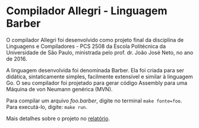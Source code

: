 # Compilador Allegri - Linguagem Barber
O compilador Allegri foi desenvolvido como projeto final da disciplina de Linguagens e Compiladores - PCS 2508 da Escola Politécnica da Universidade de São Paulo, ministrada pelo prof. dr. João José Neto, no ano de 2016.

A linguagem desenvolvida foi denominada Barber. Ela foi criada para ser didática, sintaticamente simples, facilmente extensível e similar à linguagem Go. O seu compilador foi projetado para gerar código Assembly para uma Máquina de von Neumann genérica (MVN).

Para compilar um arquivo *foo.barber*, digite no terminal `make fonte=foo`. Para executá-lo, digite: `make run`.

Mais detalhes sobre o projeto no [relatório](relatorio/relatorio.pdf).


